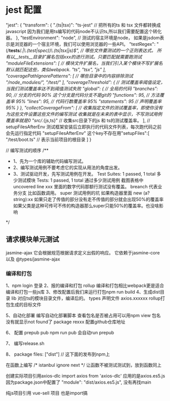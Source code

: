 # jest 配置
 "jest": {
    "transform": {
      ".(ts|tsx)": "ts-jest" // 把所有的ts 和 tsx 文件都转换成javascript 因为我们是用ts编写的代码node不认识ts,所以我们需要配置这个转化器。
    },
    "testEnvironment": "node", // 测试的宿主环境是node， 如果是jsdom表示是浏览器的一个宿主环境，我们可以使用浏览器的一些API。
    "testRegex": "(/__tests__/.*|\\.(test|spec))\\.(ts|tsx|js)$", // 哪些文件要测试的一个正则表达式。 所有以__tests__目录扩展名包括xxx的进行测试。只要匹配就需要跑测试
    "moduleFileExtensions": [ // 模块文件扩展名，当我们引入某个模块不写扩展名默认就匹配这些，类似webpack.
      "ts",
      "tsx",
      "js"
    ],
    "coveragePathIgnorePatterns": [ // 哪些目录中的内容排除测试
      "/node_modules/",
      "/test/"
    ],
    "coverageThreshold": { // 测试覆盖率阈值设定，当我们测试覆盖率达不到阈值测试失败
      "global": { // 全局的代码
        "branches": 90, // 分支的代码 90% 这个分支是代码分支不是git的
        "functions": 95, // 方法覆盖率 95%
        "lines": 95, // 代码行数覆盖率 95%
        "statements": 95 // 声明覆盖率 95%
      }
    },
    "collectCoverageFrom": [ // 收集指定文件的测试覆盖率，即使你没有为这些文件设置这些文件的编写测试 收集就是在未来的表中显示，不写测试用例覆盖率就是0
      "src/*.{js,ts}" // 收集src目录下的js 和 ts的测试覆盖率。
    ], 
    // setupFilesAfterEnv 测试框架安装后立即执行的代码文件列表，每次跑代码之前会先运行指定代码
    "setupFilesAfterEnv" 这个key不存在用"setupFiles":[
        "<rootDir>/test/boot.ts" // <rootDir> 表示当前项目的根目录
    ]
}

// 编写测试的顺序
/**
* 1、先为一个库的辅助代码编写测试。
* 2、编写测试用例不要考虑它的实现从用法的角度出发。
* 3、测试驱动开发，先写测试用例在开发。
Test Suites: 1 passed, 1 total 多少测试模块
Tests:       1 passed, 1 total 通过多少测试用例
截图表格中
uncovered line xxx
里面的数字代码那额行测试没有覆盖。
breanch 代表业务分支  比如函数调用。
super 测试用例的坑 如果构造器里面 new (a?string):xx 如果只走了传值的部分没有走不传值的部分就会出现50%的覆盖率 如果父类是这种可传可不传的构造器那么super只能50%的覆盖率。也没啥影响

*/ 

## 请求模块单元测试
jasmine-ajax 它会根据规范根据请求定义出假的响应。 它依赖于jasmine-core 以及 @types/jasmine-ajax


### 编译和打包
1、npm login 登录
2、报的编译和打包 rollup 编译和打包相比webpack更是适合编译和打包一些js库
3、修改配置后我们来运行打包npm run build
4、生成dist目录
   lib 对应ts的模块目录文件，编译后的。
   types 声明文件
   axios.xxxxxx rollup打包生成的目标文件

5、自动化部署
   编写自动化部署脚本
   查看包名是否被占用可以用npm view 包名 没有就显示not found了
   package rexxx 配置github仓库地址

6、 配置 prepub pub  npm run pub 会自动run prepub

7、 编写release.sh

8、 package files: ["dist"] // 这下面的发布到npm上

在函数上编写
/* istanbul ignore next */ 让函数不被测试测试到，放到函数同上

创建实际项目引用axios-dlc
import axios from 'axios-dlc' 应用的是axios.es5.js 因为package.json中配置了  "module": "dist/axios.es5.js", 没有再找main 

纯js项目引用 vue-sell 项目 也是import搞
